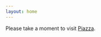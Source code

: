 ```yaml
---
layout: home
---
```


Please take a moment to visit [Piazza](https://piazza.com/umd/spring2024/bioi607). 
